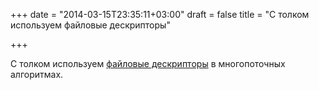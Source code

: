 +++
date = "2014-03-15T23:35:11+03:00"
draft = false
title = "С толком используем файловые дескрипторы"

+++

<p>С толком используем <a href="http://burke.libbey.me/conserving-file-descriptors-in-go/">файловые&nbsp;дескрипторы</a>&nbsp;в многопоточных алгоритмах.</p>

